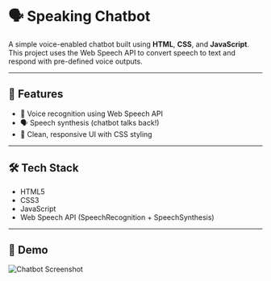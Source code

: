 
# 🗣️ Speaking Chatbot

A simple voice-enabled chatbot built using **HTML**, **CSS**, and **JavaScript**. This project uses the Web Speech API to convert speech to text and respond with pre-defined voice outputs.

---

## 🚀 Features

- 🎤 Voice recognition using Web Speech API 
- 🗣️ Speech synthesis (chatbot talks back!)  
- 🎨 Clean, responsive UI with CSS styling

---

## 🛠️ Tech Stack

- HTML5  
- CSS3  
- JavaScript  
- Web Speech API (SpeechRecognition + SpeechSynthesis)

---

## 📸 Demo

![Chatbot Screenshot](screenshot.png) <!-- You can add an actual screenshot or remove this line -->
